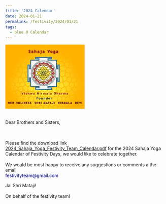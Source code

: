```yaml
---
title: '2024 Calendar'
date: 2024-01-21
permalink: /festivity/2024/01/21
tags:
  - blue @ Calendar
---
```


<div style="text-align: left"><img src="/images/image1.png" width="250" /></div><br>

Dear Brothers and Sisters,<br>
<br>

<br>
Please find the download link <a href="https://drive.google.com/file/d/1i9zAcYKFqfv00mwtewHvtVy_UoZ0PyFR/view?usp=sharing"> 2024_Sahaja_Yoga_Festivity_Team_Calendar.pdf</a> for the 2024 Sahaja Yoga Calendar of Festivity Days, we would like to celebrate together.<br>
<br>
We would be most happy to receive any suggestions or comments a the email<br>
<font color="DarkBlue">festivityteam@gmail.com</font>

<p>
Jai Shri Mataji!<br><br>
On behalf of the festivity team!
</p>